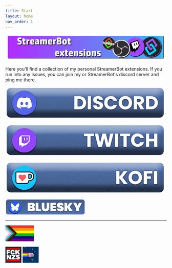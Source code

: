 ```yaml
---
title: Start
layout: home
nav_order: 1
---
```


![Picture](assets/media/sb_title.png)

Here you'll find a collection of my personal StreamerBot extensions. If you run into any issues, you can join my or StreamerBot's discord server and ping me there.

[![Picture](assets/general/github_discord.png)](https://discord.gg/gEm5UMSvYs)

[![Picture](assets/general/github_twitch.png)](https://twitch.tv/tawmae)

[![Picture](assets/general/github_kofi.png)](https://ko-fi.com/tawmae)

[![Picture](assets/general/github_bluesky.png)](https://bsky.app/profile/tawmae.xyz)

---


![Picture](assets/media/lgbtq.jpg) 

![Picture](assets/media/fcknzs.jpg)  ![Picture](assets/media/nyancat.png)





